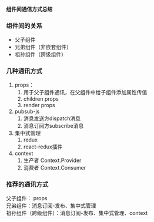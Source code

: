 #### 组件间通信方式总结

### 组件间的关系
- 父子组件
- 兄弟组件（非嵌套组件）
- 祖孙组件（跨级组件）

### 几种通讯方式
1. props：
   1. 用于父子组件通讯，在父组件中给子组件添加属性传值
   2. children props
   3. render props
2. pubsub-js
   1. 消息发送方dispatch消息
   2. 消息订阅方subscribe消息
3. 集中式管理
   1. redux
   2. react-redux插件
4. context
   1. 生产者 Context.Provider
   2. 消费者 Context.Consumer
   
### 推荐的通讯方式
父子组件： props<br>
兄弟组件：消息订阅-发布、集中式管理<br>
祖孙组件（跨级组件）：消息订阅-发布、集中式管理、context<br>
